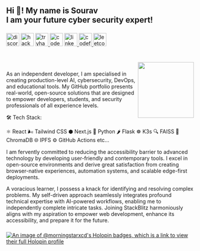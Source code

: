 <br clear="both">

<h2 align="left">Hi 👋! My name is Sourav<br>I am your future cyber security expert!</h2>

###

<div align="left">
  <!-- Discord Badge (No link available, so just the icon) -->
  <img src="https://img.shields.io/static/v1?message=Discord&logo=discord&label=&color=7289DA&logoColor=white&labelColor=&style=for-the-badge" height="35" alt="discord logo" />

  <!-- HackerRank Badge (No username provided, generic icon) -->
  <img src="https://img.shields.io/static/v1?message=HackerRank&logo=hackerrank&label=&color=2EC866&logoColor=white&labelColor=&style=for-the-badge" height="35" alt="hackerrank logo" />

  <!-- TryHackMe Badge -->
  <a href="https://tryhackme.com/p/4424755" target="_blank">
    <img src="https://img.shields.io/static/v1?message=TryHackMe&logo=tryhackme&label=&color=88cc14&logoColor=white&labelColor=&style=for-the-badge" height="35" alt="tryhackme logo" />
  </a>

  <!-- CodeSandbox -->
  <img src="https://img.shields.io/static/v1?message=Codesandbox&logo=codesandbox&label=&color=040404&logoColor=DBDBDB&labelColor=&style=for-the-badge" height="35" alt="codesandbox logo" />

  <!-- LinkedIn Badge -->
  <a href="https://www.linkedin.com/in/sourav-rajak-6294682b2" target="_blank">
    <img src="https://img.shields.io/static/v1?message=LinkedIn&logo=linkedin&label=&color=0A66C2&logoColor=white&labelColor=&style=for-the-badge" height="35" alt="linkedin logo" />
  </a>

  <!-- Codeforces Badge -->
  <a href="https://codeforces.com/profile/morningstarxcdcode" target="_blank">
    <img src="https://img.shields.io/static/v1?message=Codeforces&logo=codeforces&label=&color=1F8ACB&logoColor=white&labelColor=&style=for-the-badge" height="35" alt="codeforces logo" />
  </a>

  <!-- LeetCode Badge -->
  <a href="https://leetcode.com/your-username/" target="_blank">
    <img src="https://img.shields.io/static/v1?message=LeetCode&logo=leetcode&label=&color=FFA116&logoColor=white&labelColor=&style=for-the-badge" height="35" alt="leetcode logo" />
  </a>
</div>


###

<br clear="both">

<img align="right" height="150" src="https://www.gracefilledpathways.com/wp-content/uploads/2024/04/DALL·E-2024-04-05-23.27.57-Create-a-symbolic-and-atmospheric-image-that-represents-the-concept-of-Why-Is-Satan-Known-as-the-Morning-Star_.-The-image-should-convey-the-contrast.webp"  />

###

As an independent developer, I am specialised in creating production-level AI, cybersecurity, DevOps, and educational tools. My GitHub portfolio presents real-world, open-source solutions that are designed to empower developers, students, and security professionals of all experience levels.


🛠️ Tech Stack:


⚛️ React 🌬️ Tailwind CSS  ⬢ Next.js 🐍 Python 🌶️ Flask ☸️ K3s 🔍 FAISS 🧠 ChromaDB 🌐 IPFS ⚙️ GitHub Actions etc...


I am fervently committed to reducing the accessibility barrier to advanced technology by developing user-friendly and contemporary tools. I excel in open-source environments and derive great satisfaction from creating browser-native experiences, automation systems, and scalable edge-first deployments.

A voracious learner, I possess a knack for identifying and resolving complex problems. My self-driven approach seamlessly integrates profound technical expertise with AI-powered workflows, enabling me to independently complete intricate tasks. Joining StackBlitz harmoniously aligns with my aspiration to empower web development, enhance its accessibility, and prepare it for the future.


###

[![An image of @morningstarxcd's Holopin badges, which is a link to view their full Holopin profile](https://holopin.me/morningstarxcd)](https://holopin.io/@morningstarxcd)
